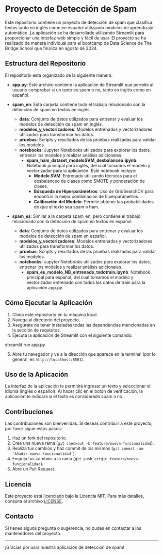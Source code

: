 # Proyecto de Detección de Spam

Este repositorio contiene un proyecto de detección de spam que clasifica textos tanto en inglés como en español utilizando modelos de aprendizaje automático. La aplicación se ha desarrollado utilizando Streamlit para proporcionar una interfaz web simple y fácil de usar. El proyecto se ha realizado de manera individual para el bootcamp de Data Science de The Bridge School que finaliza en agosto de 2024.

## Estructura del Repositorio

El repositorio está organizado de la siguiente manera:

- **app.py**: Este archivo contiene la aplicación de Streamlit que permite al usuario comprobar si un texto es spam o no, tanto en inglés como en español.
  
- **spam_en**: Esta carpeta contiene todo el trabajo relacionado con la detección de spam en textos en inglés.
  - **data**: Conjunto de datos utilizados para entrenar y evaluar los modelos de detección de spam en inglés.
  - **modelos_y_vectorizadores**: Modelos entrenados y vectorizadores utilizados para transformar los datos.
  - **pruebas**: Scripts y resultados de las pruebas realizadas para validar los modelos.
  - **notebooks**: Jupyter Notebooks utilizados para explorar los datos, entrenar los modelos y realizar análisis adicionales.
    - **spam_ham_dataset_modeloSVM_desbalanceo.ipynb**: Notebook principal para inglés, del cual tomamos el modelo y vectorizador para la aplicación. Este notebook incluye:
      - **Modelo SVM**: Entrenado utilizando técnicas para el desbalanceo de clases como SMOTE y ponderación de clases.
      - **Búsqueda de Hiperparámetros**: Uso de GridSearchCV para encontrar la mejor combinación de hiperparámetros.
      - **Calibración del Modelo**: Permite obtener las probabilidades de que el texto sea spam o ham.

- **spam_es**: Similar a la carpeta spam_en, pero contiene el trabajo relacionado con la detección de spam en textos en español.
  - **data**: Conjunto de datos utilizados para entrenar y evaluar los modelos de detección de spam en español.
  - **modelos_y_vectorizadores**: Modelos entrenados y vectorizadores utilizados para transformar los datos.
  - **pruebas**: Scripts y resultados de las pruebas realizadas para validar los modelos.
  - **notebooks**: Jupyter Notebooks utilizados para explorar los datos, entrenar los modelos y realizar análisis adicionales.
    - **spam_es_modelo_NB_entrenado_todotrain.ipynb**: Notebook principal para español, del cual tomamos el modelo y vectorizador entrenado con todos los datos de train para la aplicación app.py. 
      


## Cómo Ejecutar la Aplicación

1. Clona este repositorio en tu máquina local.
2. Navega al directorio del proyecto.
3. Asegúrate de tener instaladas todas las dependencias mencionadas en la sección de requisitos.
4. Ejecuta la aplicación de Streamlit con el siguiente comando:


streamlit run app.py


5. Abre tu navegador y ve a la dirección que aparece en la terminal (por lo general, es `http://localhost:8501`).

## Uso de la Aplicación

La interfaz de la aplicación te permitirá ingresar un texto y seleccionar el idioma (inglés o español). Al hacer clic en el botón de verificación, la aplicación te indicará si el texto es considerado spam o no.

## Contribuciones

Las contribuciones son bienvenidas. Si deseas contribuir a este proyecto, por favor sigue estos pasos:

1. Haz un fork del repositorio.
2. Crea una nueva rama (`git checkout -b feature/nueva-funcionalidad`).
3. Realiza tus cambios y haz commit de los mismos (`git commit -am 'Añadir nueva funcionalidad'`).
4. Empuja tus cambios a la rama (`git push origin feature/nueva-funcionalidad`).
5. Abre un Pull Request.

## Licencia

Este proyecto está licenciado bajo la Licencia MIT. Para más detalles, consulta el archivo [LICENSE](LICENSE).

## Contacto

Si tienes alguna pregunta o sugerencia, no dudes en contactar a los mantenedores del proyecto.

---

¡Gracias por usar nuestra aplicación de detección de spam!
